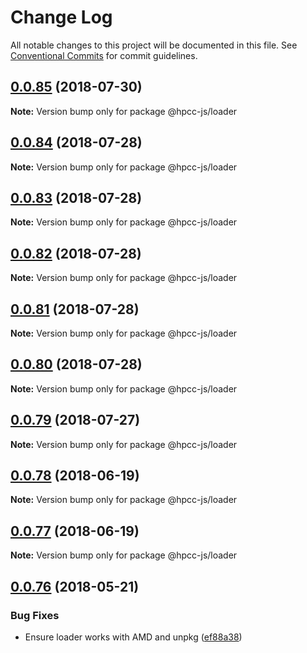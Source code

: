 # Change Log

All notable changes to this project will be documented in this file.
See [Conventional Commits](https://conventionalcommits.org) for commit guidelines.

<a name="0.0.85"></a>
## [0.0.85](https://github.com/hpcc-systems/Visualization/compare/@hpcc-js/loader@0.0.84...@hpcc-js/loader@0.0.85) (2018-07-30)




**Note:** Version bump only for package @hpcc-js/loader

<a name="0.0.84"></a>
## [0.0.84](https://github.com/hpcc-systems/Visualization/compare/@hpcc-js/loader@0.0.83...@hpcc-js/loader@0.0.84) (2018-07-28)




**Note:** Version bump only for package @hpcc-js/loader

<a name="0.0.83"></a>
## [0.0.83](https://github.com/hpcc-systems/Visualization/compare/@hpcc-js/loader@0.0.82...@hpcc-js/loader@0.0.83) (2018-07-28)




**Note:** Version bump only for package @hpcc-js/loader

<a name="0.0.82"></a>
## [0.0.82](https://github.com/hpcc-systems/Visualization/compare/@hpcc-js/loader@0.0.81...@hpcc-js/loader@0.0.82) (2018-07-28)




**Note:** Version bump only for package @hpcc-js/loader

<a name="0.0.81"></a>
## [0.0.81](https://github.com/hpcc-systems/Visualization/compare/@hpcc-js/loader@0.0.80...@hpcc-js/loader@0.0.81) (2018-07-28)




**Note:** Version bump only for package @hpcc-js/loader

<a name="0.0.80"></a>
## [0.0.80](https://github.com/hpcc-systems/Visualization/compare/@hpcc-js/loader@0.0.79...@hpcc-js/loader@0.0.80) (2018-07-28)




**Note:** Version bump only for package @hpcc-js/loader

<a name="0.0.79"></a>
## [0.0.79](https://github.com/hpcc-systems/Visualization/compare/@hpcc-js/loader@0.0.78...@hpcc-js/loader@0.0.79) (2018-07-27)




**Note:** Version bump only for package @hpcc-js/loader

<a name="0.0.78"></a>
## [0.0.78](https://github.com/hpcc-systems/Visualization/compare/@hpcc-js/loader@0.0.77...@hpcc-js/loader@0.0.78) (2018-06-19)




**Note:** Version bump only for package @hpcc-js/loader

<a name="0.0.77"></a>
## [0.0.77](https://github.com/hpcc-systems/Visualization/compare/@hpcc-js/loader@0.0.76...@hpcc-js/loader@0.0.77) (2018-06-19)




**Note:** Version bump only for package @hpcc-js/loader

<a name="0.0.76"></a>
## [0.0.76](https://github.com/hpcc-systems/Visualization/compare/@hpcc-js/loader@0.0.75...@hpcc-js/loader@0.0.76) (2018-05-21)


### Bug Fixes

* Ensure loader works with AMD and unpkg ([ef88a38](https://github.com/hpcc-systems/Visualization/commit/ef88a38))
